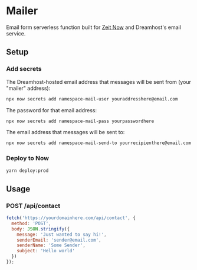 # Mailer

Email form serverless function built for [Zeit Now](https://github.com/zeit/now) and Dreamhost's email service.

## Setup

### Add secrets

The Dreamhost-hosted email address that messages will be sent from (your "mailer" address):

```bash
npx now secrets add namespace-mail-user youraddresshere@email.com
```

The password for that email address:

```bash
npx now secrets add namespace-mail-pass yourpasswordhere
```

The email address that messages will be sent to:

```bash
npx now secrets add namespace-mail-send-to yourrecipienthere@email.com
```

### Deploy to Now

```bash
yarn deploy:prod
```

## Usage

### POST /api/contact

```javascript
fetch('https://yourdomainhere.com/api/contact', {
  method: 'POST',
  body: JSON.stringify({
    message: 'Just wanted to say hi!',
    senderEmail: 'sender@email.com',
    senderName: 'Some Sender',
    subject: 'Hello world'
  })
});
```

